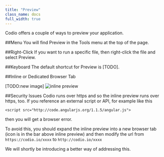 ```yaml
---
title: "Preview"
class_name: docs
full_width: true
---
```



Codio offers a couple of ways to preview your application.

##Menu
You will find Preview in the Tools menu at the top of the page. 

##Right-Click
If you want to run a specific file, then right-click the file and select Preview.

##Keyboard
The default shortcut for Preview is [TODO].

##Inline or Dedicated Browser Tab

[TODO:new image]
![inline preview](/img/docs/inline-preview.png)

##Security Issues
Codio runs over https and so the inline preview runs over https, too. If you reference an external script or API, for example like this 

	<script src="http://code.angularjs.org/1.1.5/angular.js">

then you will get a browser error.

To avoid this, you should expand the inline preview into a new browser tab (icon is in the bar above inline preview) and then modify the url from `https://codio.io/xxxx` to `http://codio.io/xxxx`

We will shortly be introducing a better way of addressing this.


